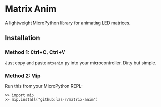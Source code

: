 # Matrix Anim
A lightweight MicroPython library for animating LED matrices.

## Installation
### Method 1: Ctrl+C, Ctrl+V
Just copy and paste `mtxanim.py` into your microcontroller. Dirty but simple.

### Method 2: Mip
Run this from your MicroPython REPL:
```
>> import mip
>> mip.install("github:las-r/matrix-anim")
```

